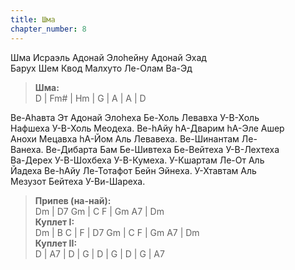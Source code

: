 ```yaml
---
title: Шма
chapter_number: 8
---
```

Шма Исраэль Адонай Элоhейну Адонай Эхад  
Барух Шем Квод Малхуто Ле-Олам Ва-Эд

>**Шма:**  
D | Fm# | Hm | G | A | A | D

Ве-Аhавта Эт Адонай Элоhеха Бе-Холь Левавха У-В-Холь  
Нафшеха У-В-Холь Меодеха. Ве-hАйу hА-Дварим hА-Эле Ашер  
Анохи Мецавха hА-Йом Аль Левавеха. Ве-Шинантам Ле-  
Ванеха. Ве-Дибарта Бам Бе-Шивтеха Бе-Вейтеха У-В-Лехтеха  
Ва-Дерех У-В-Шохбеха У-В-Кумеха. У-Кшартам Ле-От Аль  
Йадеха Ве-hАйу Ле-Тотафот Бейн Эйнеха. У-Хтавтам Аль  
Мезузот Бейтеха У-Ви-Шареха.

>**Припев (на-най):**  
Dm | D7 Gm | C F | Gm A7 | Dm  
**Куплет  I:**  
Dm | B C | F | D7 Gm | C F | Gm A7 | Dm  
**Куплет II:**  
D | A7 | D | G | D | G | D | G | A7 
